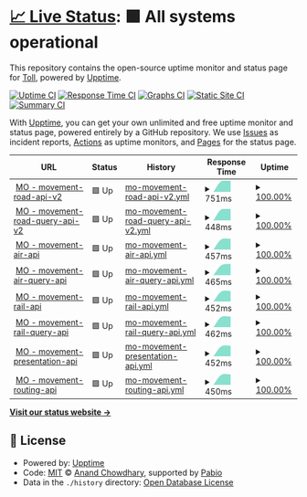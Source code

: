 # [📈 Live Status](https://demo.upptime.js.org): <!--live status--> **🟩 All systems operational**

This repository contains the open-source uptime monitor and status page for [Toll](https://www.toll.no), powered by [Upptime](https://github.com/upptime/upptime).

[![Uptime CI](https://github.com/toll/toll-api-status/workflows/Uptime%20CI/badge.svg)](https://github.com/toll/toll-api-status/actions?query=workflow%3A%22Uptime+CI%22)
[![Response Time CI](https://github.com/toll/toll-api-status/workflows/Response%20Time%20CI/badge.svg)](https://github.com/toll/toll-api-status/actions?query=workflow%3A%22Response+Time+CI%22)
[![Graphs CI](https://github.com/toll/toll-api-status/workflows/Graphs%20CI/badge.svg)](https://github.com/toll/toll-api-status/actions?query=workflow%3A%22Graphs+CI%22)
[![Static Site CI](https://github.com/toll/toll-api-status/workflows/Static%20Site%20CI/badge.svg)](https://github.com/toll/toll-api-status/actions?query=workflow%3A%22Static+Site+CI%22)
[![Summary CI](https://github.com/toll/toll-api-status/workflows/Summary%20CI/badge.svg)](https://github.com/toll/toll-api-status/actions?query=workflow%3A%22Summary+CI%22)

With [Upptime](https://upptime.js.org), you can get your own unlimited and free uptime monitor and status page, powered entirely by a GitHub repository. We use [Issues](https://github.com/toll/toll-api-status/issues) as incident reports, [Actions](https://github.com/toll/toll-api-status/actions) as uptime monitors, and [Pages](https://demo.upptime.js.org) for the status page.

<!--start: status pages-->
<!-- This summary is generated by Upptime (https://github.com/upptime/upptime) -->
<!-- Do not edit this manually, your changes will be overwritten -->
<!-- prettier-ignore -->
| URL | Status | History | Response Time | Uptime |
| --- | ------ | ------- | ------------- | ------ |
| <img alt="" src="https://icons.duckduckgo.com/ip3/api.toll.no.ico" height="13"> [MO - movement-road-api-v2](https://api.toll.no/api/movement/road/v2/swagger-ui/index.html) | 🟩 Up | [mo-movement-road-api-v2.yml](https://github.com/toll/toll-api-status/commits/HEAD/history/mo-movement-road-api-v2.yml) | <details><summary><img alt="Response time graph" src="./graphs/mo-movement-road-api-v2/response-time-week.png" height="20"> 751ms</summary><br><a href="https://demo.upptime.js.org/history/mo-movement-road-api-v2"><img alt="Response time 751" src="https://img.shields.io/endpoint?url=https%3A%2F%2Fraw.githubusercontent.com%2Ftoll%2Ftoll-api-status%2FHEAD%2Fapi%2Fmo-movement-road-api-v2%2Fresponse-time.json"></a><br><a href="https://demo.upptime.js.org/history/mo-movement-road-api-v2"><img alt="24-hour response time 710" src="https://img.shields.io/endpoint?url=https%3A%2F%2Fraw.githubusercontent.com%2Ftoll%2Ftoll-api-status%2FHEAD%2Fapi%2Fmo-movement-road-api-v2%2Fresponse-time-day.json"></a><br><a href="https://demo.upptime.js.org/history/mo-movement-road-api-v2"><img alt="7-day response time 751" src="https://img.shields.io/endpoint?url=https%3A%2F%2Fraw.githubusercontent.com%2Ftoll%2Ftoll-api-status%2FHEAD%2Fapi%2Fmo-movement-road-api-v2%2Fresponse-time-week.json"></a><br><a href="https://demo.upptime.js.org/history/mo-movement-road-api-v2"><img alt="30-day response time 751" src="https://img.shields.io/endpoint?url=https%3A%2F%2Fraw.githubusercontent.com%2Ftoll%2Ftoll-api-status%2FHEAD%2Fapi%2Fmo-movement-road-api-v2%2Fresponse-time-month.json"></a><br><a href="https://demo.upptime.js.org/history/mo-movement-road-api-v2"><img alt="1-year response time 751" src="https://img.shields.io/endpoint?url=https%3A%2F%2Fraw.githubusercontent.com%2Ftoll%2Ftoll-api-status%2FHEAD%2Fapi%2Fmo-movement-road-api-v2%2Fresponse-time-year.json"></a></details> | <details><summary><a href="https://demo.upptime.js.org/history/mo-movement-road-api-v2">100.00%</a></summary><a href="https://demo.upptime.js.org/history/mo-movement-road-api-v2"><img alt="All-time uptime 100.00%" src="https://img.shields.io/endpoint?url=https%3A%2F%2Fraw.githubusercontent.com%2Ftoll%2Ftoll-api-status%2FHEAD%2Fapi%2Fmo-movement-road-api-v2%2Fuptime.json"></a><br><a href="https://demo.upptime.js.org/history/mo-movement-road-api-v2"><img alt="24-hour uptime 100.00%" src="https://img.shields.io/endpoint?url=https%3A%2F%2Fraw.githubusercontent.com%2Ftoll%2Ftoll-api-status%2FHEAD%2Fapi%2Fmo-movement-road-api-v2%2Fuptime-day.json"></a><br><a href="https://demo.upptime.js.org/history/mo-movement-road-api-v2"><img alt="7-day uptime 100.00%" src="https://img.shields.io/endpoint?url=https%3A%2F%2Fraw.githubusercontent.com%2Ftoll%2Ftoll-api-status%2FHEAD%2Fapi%2Fmo-movement-road-api-v2%2Fuptime-week.json"></a><br><a href="https://demo.upptime.js.org/history/mo-movement-road-api-v2"><img alt="30-day uptime 100.00%" src="https://img.shields.io/endpoint?url=https%3A%2F%2Fraw.githubusercontent.com%2Ftoll%2Ftoll-api-status%2FHEAD%2Fapi%2Fmo-movement-road-api-v2%2Fuptime-month.json"></a><br><a href="https://demo.upptime.js.org/history/mo-movement-road-api-v2"><img alt="1-year uptime 100.00%" src="https://img.shields.io/endpoint?url=https%3A%2F%2Fraw.githubusercontent.com%2Ftoll%2Ftoll-api-status%2FHEAD%2Fapi%2Fmo-movement-road-api-v2%2Fuptime-year.json"></a></details>
| <img alt="" src="https://icons.duckduckgo.com/ip3/api.toll.no.ico" height="13"> [MO - movement-road-query-api-v2](https://api.toll.no/api/movement/road/status/v2/swagger-ui/index.html) | 🟩 Up | [mo-movement-road-query-api-v2.yml](https://github.com/toll/toll-api-status/commits/HEAD/history/mo-movement-road-query-api-v2.yml) | <details><summary><img alt="Response time graph" src="./graphs/mo-movement-road-query-api-v2/response-time-week.png" height="20"> 448ms</summary><br><a href="https://demo.upptime.js.org/history/mo-movement-road-query-api-v2"><img alt="Response time 448" src="https://img.shields.io/endpoint?url=https%3A%2F%2Fraw.githubusercontent.com%2Ftoll%2Ftoll-api-status%2FHEAD%2Fapi%2Fmo-movement-road-query-api-v2%2Fresponse-time.json"></a><br><a href="https://demo.upptime.js.org/history/mo-movement-road-query-api-v2"><img alt="24-hour response time 444" src="https://img.shields.io/endpoint?url=https%3A%2F%2Fraw.githubusercontent.com%2Ftoll%2Ftoll-api-status%2FHEAD%2Fapi%2Fmo-movement-road-query-api-v2%2Fresponse-time-day.json"></a><br><a href="https://demo.upptime.js.org/history/mo-movement-road-query-api-v2"><img alt="7-day response time 448" src="https://img.shields.io/endpoint?url=https%3A%2F%2Fraw.githubusercontent.com%2Ftoll%2Ftoll-api-status%2FHEAD%2Fapi%2Fmo-movement-road-query-api-v2%2Fresponse-time-week.json"></a><br><a href="https://demo.upptime.js.org/history/mo-movement-road-query-api-v2"><img alt="30-day response time 448" src="https://img.shields.io/endpoint?url=https%3A%2F%2Fraw.githubusercontent.com%2Ftoll%2Ftoll-api-status%2FHEAD%2Fapi%2Fmo-movement-road-query-api-v2%2Fresponse-time-month.json"></a><br><a href="https://demo.upptime.js.org/history/mo-movement-road-query-api-v2"><img alt="1-year response time 448" src="https://img.shields.io/endpoint?url=https%3A%2F%2Fraw.githubusercontent.com%2Ftoll%2Ftoll-api-status%2FHEAD%2Fapi%2Fmo-movement-road-query-api-v2%2Fresponse-time-year.json"></a></details> | <details><summary><a href="https://demo.upptime.js.org/history/mo-movement-road-query-api-v2">100.00%</a></summary><a href="https://demo.upptime.js.org/history/mo-movement-road-query-api-v2"><img alt="All-time uptime 100.00%" src="https://img.shields.io/endpoint?url=https%3A%2F%2Fraw.githubusercontent.com%2Ftoll%2Ftoll-api-status%2FHEAD%2Fapi%2Fmo-movement-road-query-api-v2%2Fuptime.json"></a><br><a href="https://demo.upptime.js.org/history/mo-movement-road-query-api-v2"><img alt="24-hour uptime 100.00%" src="https://img.shields.io/endpoint?url=https%3A%2F%2Fraw.githubusercontent.com%2Ftoll%2Ftoll-api-status%2FHEAD%2Fapi%2Fmo-movement-road-query-api-v2%2Fuptime-day.json"></a><br><a href="https://demo.upptime.js.org/history/mo-movement-road-query-api-v2"><img alt="7-day uptime 100.00%" src="https://img.shields.io/endpoint?url=https%3A%2F%2Fraw.githubusercontent.com%2Ftoll%2Ftoll-api-status%2FHEAD%2Fapi%2Fmo-movement-road-query-api-v2%2Fuptime-week.json"></a><br><a href="https://demo.upptime.js.org/history/mo-movement-road-query-api-v2"><img alt="30-day uptime 100.00%" src="https://img.shields.io/endpoint?url=https%3A%2F%2Fraw.githubusercontent.com%2Ftoll%2Ftoll-api-status%2FHEAD%2Fapi%2Fmo-movement-road-query-api-v2%2Fuptime-month.json"></a><br><a href="https://demo.upptime.js.org/history/mo-movement-road-query-api-v2"><img alt="1-year uptime 100.00%" src="https://img.shields.io/endpoint?url=https%3A%2F%2Fraw.githubusercontent.com%2Ftoll%2Ftoll-api-status%2FHEAD%2Fapi%2Fmo-movement-road-query-api-v2%2Fuptime-year.json"></a></details>
| <img alt="" src="https://icons.duckduckgo.com/ip3/api.toll.no.ico" height="13"> [MO - movement-air-api](https://api.toll.no/api/movement/air/v1/swagger-ui/index.html) | 🟩 Up | [mo-movement-air-api.yml](https://github.com/toll/toll-api-status/commits/HEAD/history/mo-movement-air-api.yml) | <details><summary><img alt="Response time graph" src="./graphs/mo-movement-air-api/response-time-week.png" height="20"> 457ms</summary><br><a href="https://demo.upptime.js.org/history/mo-movement-air-api"><img alt="Response time 457" src="https://img.shields.io/endpoint?url=https%3A%2F%2Fraw.githubusercontent.com%2Ftoll%2Ftoll-api-status%2FHEAD%2Fapi%2Fmo-movement-air-api%2Fresponse-time.json"></a><br><a href="https://demo.upptime.js.org/history/mo-movement-air-api"><img alt="24-hour response time 446" src="https://img.shields.io/endpoint?url=https%3A%2F%2Fraw.githubusercontent.com%2Ftoll%2Ftoll-api-status%2FHEAD%2Fapi%2Fmo-movement-air-api%2Fresponse-time-day.json"></a><br><a href="https://demo.upptime.js.org/history/mo-movement-air-api"><img alt="7-day response time 457" src="https://img.shields.io/endpoint?url=https%3A%2F%2Fraw.githubusercontent.com%2Ftoll%2Ftoll-api-status%2FHEAD%2Fapi%2Fmo-movement-air-api%2Fresponse-time-week.json"></a><br><a href="https://demo.upptime.js.org/history/mo-movement-air-api"><img alt="30-day response time 457" src="https://img.shields.io/endpoint?url=https%3A%2F%2Fraw.githubusercontent.com%2Ftoll%2Ftoll-api-status%2FHEAD%2Fapi%2Fmo-movement-air-api%2Fresponse-time-month.json"></a><br><a href="https://demo.upptime.js.org/history/mo-movement-air-api"><img alt="1-year response time 457" src="https://img.shields.io/endpoint?url=https%3A%2F%2Fraw.githubusercontent.com%2Ftoll%2Ftoll-api-status%2FHEAD%2Fapi%2Fmo-movement-air-api%2Fresponse-time-year.json"></a></details> | <details><summary><a href="https://demo.upptime.js.org/history/mo-movement-air-api">100.00%</a></summary><a href="https://demo.upptime.js.org/history/mo-movement-air-api"><img alt="All-time uptime 100.00%" src="https://img.shields.io/endpoint?url=https%3A%2F%2Fraw.githubusercontent.com%2Ftoll%2Ftoll-api-status%2FHEAD%2Fapi%2Fmo-movement-air-api%2Fuptime.json"></a><br><a href="https://demo.upptime.js.org/history/mo-movement-air-api"><img alt="24-hour uptime 100.00%" src="https://img.shields.io/endpoint?url=https%3A%2F%2Fraw.githubusercontent.com%2Ftoll%2Ftoll-api-status%2FHEAD%2Fapi%2Fmo-movement-air-api%2Fuptime-day.json"></a><br><a href="https://demo.upptime.js.org/history/mo-movement-air-api"><img alt="7-day uptime 100.00%" src="https://img.shields.io/endpoint?url=https%3A%2F%2Fraw.githubusercontent.com%2Ftoll%2Ftoll-api-status%2FHEAD%2Fapi%2Fmo-movement-air-api%2Fuptime-week.json"></a><br><a href="https://demo.upptime.js.org/history/mo-movement-air-api"><img alt="30-day uptime 100.00%" src="https://img.shields.io/endpoint?url=https%3A%2F%2Fraw.githubusercontent.com%2Ftoll%2Ftoll-api-status%2FHEAD%2Fapi%2Fmo-movement-air-api%2Fuptime-month.json"></a><br><a href="https://demo.upptime.js.org/history/mo-movement-air-api"><img alt="1-year uptime 100.00%" src="https://img.shields.io/endpoint?url=https%3A%2F%2Fraw.githubusercontent.com%2Ftoll%2Ftoll-api-status%2FHEAD%2Fapi%2Fmo-movement-air-api%2Fuptime-year.json"></a></details>
| <img alt="" src="https://icons.duckduckgo.com/ip3/api.toll.no.ico" height="13"> [MO - movement-air-query-api](https://api.toll.no/api/movement/air/status/v1/swagger-ui/index.html) | 🟩 Up | [mo-movement-air-query-api.yml](https://github.com/toll/toll-api-status/commits/HEAD/history/mo-movement-air-query-api.yml) | <details><summary><img alt="Response time graph" src="./graphs/mo-movement-air-query-api/response-time-week.png" height="20"> 465ms</summary><br><a href="https://demo.upptime.js.org/history/mo-movement-air-query-api"><img alt="Response time 465" src="https://img.shields.io/endpoint?url=https%3A%2F%2Fraw.githubusercontent.com%2Ftoll%2Ftoll-api-status%2FHEAD%2Fapi%2Fmo-movement-air-query-api%2Fresponse-time.json"></a><br><a href="https://demo.upptime.js.org/history/mo-movement-air-query-api"><img alt="24-hour response time 451" src="https://img.shields.io/endpoint?url=https%3A%2F%2Fraw.githubusercontent.com%2Ftoll%2Ftoll-api-status%2FHEAD%2Fapi%2Fmo-movement-air-query-api%2Fresponse-time-day.json"></a><br><a href="https://demo.upptime.js.org/history/mo-movement-air-query-api"><img alt="7-day response time 465" src="https://img.shields.io/endpoint?url=https%3A%2F%2Fraw.githubusercontent.com%2Ftoll%2Ftoll-api-status%2FHEAD%2Fapi%2Fmo-movement-air-query-api%2Fresponse-time-week.json"></a><br><a href="https://demo.upptime.js.org/history/mo-movement-air-query-api"><img alt="30-day response time 465" src="https://img.shields.io/endpoint?url=https%3A%2F%2Fraw.githubusercontent.com%2Ftoll%2Ftoll-api-status%2FHEAD%2Fapi%2Fmo-movement-air-query-api%2Fresponse-time-month.json"></a><br><a href="https://demo.upptime.js.org/history/mo-movement-air-query-api"><img alt="1-year response time 465" src="https://img.shields.io/endpoint?url=https%3A%2F%2Fraw.githubusercontent.com%2Ftoll%2Ftoll-api-status%2FHEAD%2Fapi%2Fmo-movement-air-query-api%2Fresponse-time-year.json"></a></details> | <details><summary><a href="https://demo.upptime.js.org/history/mo-movement-air-query-api">100.00%</a></summary><a href="https://demo.upptime.js.org/history/mo-movement-air-query-api"><img alt="All-time uptime 100.00%" src="https://img.shields.io/endpoint?url=https%3A%2F%2Fraw.githubusercontent.com%2Ftoll%2Ftoll-api-status%2FHEAD%2Fapi%2Fmo-movement-air-query-api%2Fuptime.json"></a><br><a href="https://demo.upptime.js.org/history/mo-movement-air-query-api"><img alt="24-hour uptime 100.00%" src="https://img.shields.io/endpoint?url=https%3A%2F%2Fraw.githubusercontent.com%2Ftoll%2Ftoll-api-status%2FHEAD%2Fapi%2Fmo-movement-air-query-api%2Fuptime-day.json"></a><br><a href="https://demo.upptime.js.org/history/mo-movement-air-query-api"><img alt="7-day uptime 100.00%" src="https://img.shields.io/endpoint?url=https%3A%2F%2Fraw.githubusercontent.com%2Ftoll%2Ftoll-api-status%2FHEAD%2Fapi%2Fmo-movement-air-query-api%2Fuptime-week.json"></a><br><a href="https://demo.upptime.js.org/history/mo-movement-air-query-api"><img alt="30-day uptime 100.00%" src="https://img.shields.io/endpoint?url=https%3A%2F%2Fraw.githubusercontent.com%2Ftoll%2Ftoll-api-status%2FHEAD%2Fapi%2Fmo-movement-air-query-api%2Fuptime-month.json"></a><br><a href="https://demo.upptime.js.org/history/mo-movement-air-query-api"><img alt="1-year uptime 100.00%" src="https://img.shields.io/endpoint?url=https%3A%2F%2Fraw.githubusercontent.com%2Ftoll%2Ftoll-api-status%2FHEAD%2Fapi%2Fmo-movement-air-query-api%2Fuptime-year.json"></a></details>
| <img alt="" src="https://icons.duckduckgo.com/ip3/api.toll.no.ico" height="13"> [MO - movement-rail-api](https://api.toll.no/api/movement/rail/v1/swagger-ui/index.html) | 🟩 Up | [mo-movement-rail-api.yml](https://github.com/toll/toll-api-status/commits/HEAD/history/mo-movement-rail-api.yml) | <details><summary><img alt="Response time graph" src="./graphs/mo-movement-rail-api/response-time-week.png" height="20"> 452ms</summary><br><a href="https://demo.upptime.js.org/history/mo-movement-rail-api"><img alt="Response time 452" src="https://img.shields.io/endpoint?url=https%3A%2F%2Fraw.githubusercontent.com%2Ftoll%2Ftoll-api-status%2FHEAD%2Fapi%2Fmo-movement-rail-api%2Fresponse-time.json"></a><br><a href="https://demo.upptime.js.org/history/mo-movement-rail-api"><img alt="24-hour response time 448" src="https://img.shields.io/endpoint?url=https%3A%2F%2Fraw.githubusercontent.com%2Ftoll%2Ftoll-api-status%2FHEAD%2Fapi%2Fmo-movement-rail-api%2Fresponse-time-day.json"></a><br><a href="https://demo.upptime.js.org/history/mo-movement-rail-api"><img alt="7-day response time 452" src="https://img.shields.io/endpoint?url=https%3A%2F%2Fraw.githubusercontent.com%2Ftoll%2Ftoll-api-status%2FHEAD%2Fapi%2Fmo-movement-rail-api%2Fresponse-time-week.json"></a><br><a href="https://demo.upptime.js.org/history/mo-movement-rail-api"><img alt="30-day response time 452" src="https://img.shields.io/endpoint?url=https%3A%2F%2Fraw.githubusercontent.com%2Ftoll%2Ftoll-api-status%2FHEAD%2Fapi%2Fmo-movement-rail-api%2Fresponse-time-month.json"></a><br><a href="https://demo.upptime.js.org/history/mo-movement-rail-api"><img alt="1-year response time 452" src="https://img.shields.io/endpoint?url=https%3A%2F%2Fraw.githubusercontent.com%2Ftoll%2Ftoll-api-status%2FHEAD%2Fapi%2Fmo-movement-rail-api%2Fresponse-time-year.json"></a></details> | <details><summary><a href="https://demo.upptime.js.org/history/mo-movement-rail-api">100.00%</a></summary><a href="https://demo.upptime.js.org/history/mo-movement-rail-api"><img alt="All-time uptime 100.00%" src="https://img.shields.io/endpoint?url=https%3A%2F%2Fraw.githubusercontent.com%2Ftoll%2Ftoll-api-status%2FHEAD%2Fapi%2Fmo-movement-rail-api%2Fuptime.json"></a><br><a href="https://demo.upptime.js.org/history/mo-movement-rail-api"><img alt="24-hour uptime 100.00%" src="https://img.shields.io/endpoint?url=https%3A%2F%2Fraw.githubusercontent.com%2Ftoll%2Ftoll-api-status%2FHEAD%2Fapi%2Fmo-movement-rail-api%2Fuptime-day.json"></a><br><a href="https://demo.upptime.js.org/history/mo-movement-rail-api"><img alt="7-day uptime 100.00%" src="https://img.shields.io/endpoint?url=https%3A%2F%2Fraw.githubusercontent.com%2Ftoll%2Ftoll-api-status%2FHEAD%2Fapi%2Fmo-movement-rail-api%2Fuptime-week.json"></a><br><a href="https://demo.upptime.js.org/history/mo-movement-rail-api"><img alt="30-day uptime 100.00%" src="https://img.shields.io/endpoint?url=https%3A%2F%2Fraw.githubusercontent.com%2Ftoll%2Ftoll-api-status%2FHEAD%2Fapi%2Fmo-movement-rail-api%2Fuptime-month.json"></a><br><a href="https://demo.upptime.js.org/history/mo-movement-rail-api"><img alt="1-year uptime 100.00%" src="https://img.shields.io/endpoint?url=https%3A%2F%2Fraw.githubusercontent.com%2Ftoll%2Ftoll-api-status%2FHEAD%2Fapi%2Fmo-movement-rail-api%2Fuptime-year.json"></a></details>
| <img alt="" src="https://icons.duckduckgo.com/ip3/api.toll.no.ico" height="13"> [MO - movement-rail-query-api](https://api.toll.no/api/movement/rail/status/v1/swagger-ui/index.html) | 🟩 Up | [mo-movement-rail-query-api.yml](https://github.com/toll/toll-api-status/commits/HEAD/history/mo-movement-rail-query-api.yml) | <details><summary><img alt="Response time graph" src="./graphs/mo-movement-rail-query-api/response-time-week.png" height="20"> 462ms</summary><br><a href="https://demo.upptime.js.org/history/mo-movement-rail-query-api"><img alt="Response time 462" src="https://img.shields.io/endpoint?url=https%3A%2F%2Fraw.githubusercontent.com%2Ftoll%2Ftoll-api-status%2FHEAD%2Fapi%2Fmo-movement-rail-query-api%2Fresponse-time.json"></a><br><a href="https://demo.upptime.js.org/history/mo-movement-rail-query-api"><img alt="24-hour response time 463" src="https://img.shields.io/endpoint?url=https%3A%2F%2Fraw.githubusercontent.com%2Ftoll%2Ftoll-api-status%2FHEAD%2Fapi%2Fmo-movement-rail-query-api%2Fresponse-time-day.json"></a><br><a href="https://demo.upptime.js.org/history/mo-movement-rail-query-api"><img alt="7-day response time 462" src="https://img.shields.io/endpoint?url=https%3A%2F%2Fraw.githubusercontent.com%2Ftoll%2Ftoll-api-status%2FHEAD%2Fapi%2Fmo-movement-rail-query-api%2Fresponse-time-week.json"></a><br><a href="https://demo.upptime.js.org/history/mo-movement-rail-query-api"><img alt="30-day response time 462" src="https://img.shields.io/endpoint?url=https%3A%2F%2Fraw.githubusercontent.com%2Ftoll%2Ftoll-api-status%2FHEAD%2Fapi%2Fmo-movement-rail-query-api%2Fresponse-time-month.json"></a><br><a href="https://demo.upptime.js.org/history/mo-movement-rail-query-api"><img alt="1-year response time 462" src="https://img.shields.io/endpoint?url=https%3A%2F%2Fraw.githubusercontent.com%2Ftoll%2Ftoll-api-status%2FHEAD%2Fapi%2Fmo-movement-rail-query-api%2Fresponse-time-year.json"></a></details> | <details><summary><a href="https://demo.upptime.js.org/history/mo-movement-rail-query-api">100.00%</a></summary><a href="https://demo.upptime.js.org/history/mo-movement-rail-query-api"><img alt="All-time uptime 100.00%" src="https://img.shields.io/endpoint?url=https%3A%2F%2Fraw.githubusercontent.com%2Ftoll%2Ftoll-api-status%2FHEAD%2Fapi%2Fmo-movement-rail-query-api%2Fuptime.json"></a><br><a href="https://demo.upptime.js.org/history/mo-movement-rail-query-api"><img alt="24-hour uptime 100.00%" src="https://img.shields.io/endpoint?url=https%3A%2F%2Fraw.githubusercontent.com%2Ftoll%2Ftoll-api-status%2FHEAD%2Fapi%2Fmo-movement-rail-query-api%2Fuptime-day.json"></a><br><a href="https://demo.upptime.js.org/history/mo-movement-rail-query-api"><img alt="7-day uptime 100.00%" src="https://img.shields.io/endpoint?url=https%3A%2F%2Fraw.githubusercontent.com%2Ftoll%2Ftoll-api-status%2FHEAD%2Fapi%2Fmo-movement-rail-query-api%2Fuptime-week.json"></a><br><a href="https://demo.upptime.js.org/history/mo-movement-rail-query-api"><img alt="30-day uptime 100.00%" src="https://img.shields.io/endpoint?url=https%3A%2F%2Fraw.githubusercontent.com%2Ftoll%2Ftoll-api-status%2FHEAD%2Fapi%2Fmo-movement-rail-query-api%2Fuptime-month.json"></a><br><a href="https://demo.upptime.js.org/history/mo-movement-rail-query-api"><img alt="1-year uptime 100.00%" src="https://img.shields.io/endpoint?url=https%3A%2F%2Fraw.githubusercontent.com%2Ftoll%2Ftoll-api-status%2FHEAD%2Fapi%2Fmo-movement-rail-query-api%2Fuptime-year.json"></a></details>
| <img alt="" src="https://icons.duckduckgo.com/ip3/api.toll.no.ico" height="13"> [MO - movement-presentation-api](https://api.toll.no/api/movement/presentation/v1/swagger-ui/index.html) | 🟩 Up | [mo-movement-presentation-api.yml](https://github.com/toll/toll-api-status/commits/HEAD/history/mo-movement-presentation-api.yml) | <details><summary><img alt="Response time graph" src="./graphs/mo-movement-presentation-api/response-time-week.png" height="20"> 452ms</summary><br><a href="https://demo.upptime.js.org/history/mo-movement-presentation-api"><img alt="Response time 452" src="https://img.shields.io/endpoint?url=https%3A%2F%2Fraw.githubusercontent.com%2Ftoll%2Ftoll-api-status%2FHEAD%2Fapi%2Fmo-movement-presentation-api%2Fresponse-time.json"></a><br><a href="https://demo.upptime.js.org/history/mo-movement-presentation-api"><img alt="24-hour response time 446" src="https://img.shields.io/endpoint?url=https%3A%2F%2Fraw.githubusercontent.com%2Ftoll%2Ftoll-api-status%2FHEAD%2Fapi%2Fmo-movement-presentation-api%2Fresponse-time-day.json"></a><br><a href="https://demo.upptime.js.org/history/mo-movement-presentation-api"><img alt="7-day response time 452" src="https://img.shields.io/endpoint?url=https%3A%2F%2Fraw.githubusercontent.com%2Ftoll%2Ftoll-api-status%2FHEAD%2Fapi%2Fmo-movement-presentation-api%2Fresponse-time-week.json"></a><br><a href="https://demo.upptime.js.org/history/mo-movement-presentation-api"><img alt="30-day response time 452" src="https://img.shields.io/endpoint?url=https%3A%2F%2Fraw.githubusercontent.com%2Ftoll%2Ftoll-api-status%2FHEAD%2Fapi%2Fmo-movement-presentation-api%2Fresponse-time-month.json"></a><br><a href="https://demo.upptime.js.org/history/mo-movement-presentation-api"><img alt="1-year response time 452" src="https://img.shields.io/endpoint?url=https%3A%2F%2Fraw.githubusercontent.com%2Ftoll%2Ftoll-api-status%2FHEAD%2Fapi%2Fmo-movement-presentation-api%2Fresponse-time-year.json"></a></details> | <details><summary><a href="https://demo.upptime.js.org/history/mo-movement-presentation-api">100.00%</a></summary><a href="https://demo.upptime.js.org/history/mo-movement-presentation-api"><img alt="All-time uptime 100.00%" src="https://img.shields.io/endpoint?url=https%3A%2F%2Fraw.githubusercontent.com%2Ftoll%2Ftoll-api-status%2FHEAD%2Fapi%2Fmo-movement-presentation-api%2Fuptime.json"></a><br><a href="https://demo.upptime.js.org/history/mo-movement-presentation-api"><img alt="24-hour uptime 100.00%" src="https://img.shields.io/endpoint?url=https%3A%2F%2Fraw.githubusercontent.com%2Ftoll%2Ftoll-api-status%2FHEAD%2Fapi%2Fmo-movement-presentation-api%2Fuptime-day.json"></a><br><a href="https://demo.upptime.js.org/history/mo-movement-presentation-api"><img alt="7-day uptime 100.00%" src="https://img.shields.io/endpoint?url=https%3A%2F%2Fraw.githubusercontent.com%2Ftoll%2Ftoll-api-status%2FHEAD%2Fapi%2Fmo-movement-presentation-api%2Fuptime-week.json"></a><br><a href="https://demo.upptime.js.org/history/mo-movement-presentation-api"><img alt="30-day uptime 100.00%" src="https://img.shields.io/endpoint?url=https%3A%2F%2Fraw.githubusercontent.com%2Ftoll%2Ftoll-api-status%2FHEAD%2Fapi%2Fmo-movement-presentation-api%2Fuptime-month.json"></a><br><a href="https://demo.upptime.js.org/history/mo-movement-presentation-api"><img alt="1-year uptime 100.00%" src="https://img.shields.io/endpoint?url=https%3A%2F%2Fraw.githubusercontent.com%2Ftoll%2Ftoll-api-status%2FHEAD%2Fapi%2Fmo-movement-presentation-api%2Fuptime-year.json"></a></details>
| <img alt="" src="https://icons.duckduckgo.com/ip3/api.toll.no.ico" height="13"> [MO - movement-routing-api](https://api.toll.no/api/movement/routing/v1/swagger-ui/index.html) | 🟩 Up | [mo-movement-routing-api.yml](https://github.com/toll/toll-api-status/commits/HEAD/history/mo-movement-routing-api.yml) | <details><summary><img alt="Response time graph" src="./graphs/mo-movement-routing-api/response-time-week.png" height="20"> 450ms</summary><br><a href="https://demo.upptime.js.org/history/mo-movement-routing-api"><img alt="Response time 450" src="https://img.shields.io/endpoint?url=https%3A%2F%2Fraw.githubusercontent.com%2Ftoll%2Ftoll-api-status%2FHEAD%2Fapi%2Fmo-movement-routing-api%2Fresponse-time.json"></a><br><a href="https://demo.upptime.js.org/history/mo-movement-routing-api"><img alt="24-hour response time 445" src="https://img.shields.io/endpoint?url=https%3A%2F%2Fraw.githubusercontent.com%2Ftoll%2Ftoll-api-status%2FHEAD%2Fapi%2Fmo-movement-routing-api%2Fresponse-time-day.json"></a><br><a href="https://demo.upptime.js.org/history/mo-movement-routing-api"><img alt="7-day response time 450" src="https://img.shields.io/endpoint?url=https%3A%2F%2Fraw.githubusercontent.com%2Ftoll%2Ftoll-api-status%2FHEAD%2Fapi%2Fmo-movement-routing-api%2Fresponse-time-week.json"></a><br><a href="https://demo.upptime.js.org/history/mo-movement-routing-api"><img alt="30-day response time 450" src="https://img.shields.io/endpoint?url=https%3A%2F%2Fraw.githubusercontent.com%2Ftoll%2Ftoll-api-status%2FHEAD%2Fapi%2Fmo-movement-routing-api%2Fresponse-time-month.json"></a><br><a href="https://demo.upptime.js.org/history/mo-movement-routing-api"><img alt="1-year response time 450" src="https://img.shields.io/endpoint?url=https%3A%2F%2Fraw.githubusercontent.com%2Ftoll%2Ftoll-api-status%2FHEAD%2Fapi%2Fmo-movement-routing-api%2Fresponse-time-year.json"></a></details> | <details><summary><a href="https://demo.upptime.js.org/history/mo-movement-routing-api">100.00%</a></summary><a href="https://demo.upptime.js.org/history/mo-movement-routing-api"><img alt="All-time uptime 100.00%" src="https://img.shields.io/endpoint?url=https%3A%2F%2Fraw.githubusercontent.com%2Ftoll%2Ftoll-api-status%2FHEAD%2Fapi%2Fmo-movement-routing-api%2Fuptime.json"></a><br><a href="https://demo.upptime.js.org/history/mo-movement-routing-api"><img alt="24-hour uptime 100.00%" src="https://img.shields.io/endpoint?url=https%3A%2F%2Fraw.githubusercontent.com%2Ftoll%2Ftoll-api-status%2FHEAD%2Fapi%2Fmo-movement-routing-api%2Fuptime-day.json"></a><br><a href="https://demo.upptime.js.org/history/mo-movement-routing-api"><img alt="7-day uptime 100.00%" src="https://img.shields.io/endpoint?url=https%3A%2F%2Fraw.githubusercontent.com%2Ftoll%2Ftoll-api-status%2FHEAD%2Fapi%2Fmo-movement-routing-api%2Fuptime-week.json"></a><br><a href="https://demo.upptime.js.org/history/mo-movement-routing-api"><img alt="30-day uptime 100.00%" src="https://img.shields.io/endpoint?url=https%3A%2F%2Fraw.githubusercontent.com%2Ftoll%2Ftoll-api-status%2FHEAD%2Fapi%2Fmo-movement-routing-api%2Fuptime-month.json"></a><br><a href="https://demo.upptime.js.org/history/mo-movement-routing-api"><img alt="1-year uptime 100.00%" src="https://img.shields.io/endpoint?url=https%3A%2F%2Fraw.githubusercontent.com%2Ftoll%2Ftoll-api-status%2FHEAD%2Fapi%2Fmo-movement-routing-api%2Fuptime-year.json"></a></details>

<!--end: status pages-->

[**Visit our status website →**](https://demo.upptime.js.org)

## 📄 License

- Powered by: [Upptime](https://github.com/upptime/upptime)
- Code: [MIT](./LICENSE) © [Anand Chowdhary](https://anandchowdhary.com), supported by [Pabio](https://pabio.com)
- Data in the `./history` directory: [Open Database License](https://opendatacommons.org/licenses/odbl/1-0/)

